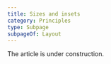 ```yaml
---
title: Sizes and insets
category: Principles
type: Subpage
subpageOf: Layout
---
```


The article is under construction.